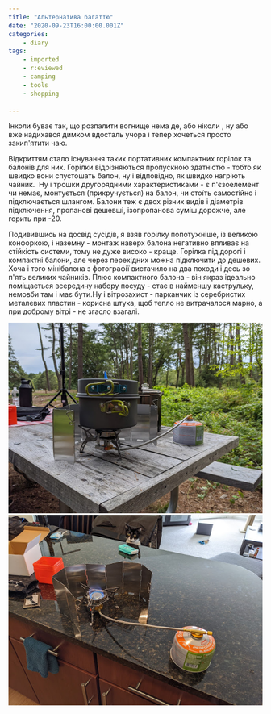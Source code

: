 ```yaml
---
title: "Альтернатива багаттю"
date: "2020-09-23T16:00:00.001Z"
categories:
    - diary
tags:
    - imported
    - r:eviewed
    - camping
    - tools
    - shopping

---
```


Інколи буває так, що розпалити вогнище нема де, або ніколи , ну або вже надихався димком вдосталь учора і тепер хочеться просто закип'ятити чаю.
<!--more-->
Відкриттям стало існування таких портативних компактних горілок та балонів для них. Горілки відрізняються пропускною здатністю - тобто як швидко вони спустошать балон, ну і відповідно, як швидко нагріють чайник.  Ну і трошки другорядними характеристиками - є п'єзоелемент чи немає, монтується (прикручується) на балон, чи стоїть самостійно і підключається шлангом. Балони теж є двох різних видів і діаметрів підключення, пропанові дешевші, ізопропанова суміш дорожче, але горить при -20.

Подивившись на досвід сусідів, я взяв горілку попотужніше, із великою конфоркою, і наземну - монтаж наверх балона негативно впливає на стійкість системи, тому не дуже високо - краще. Горілка під дорогі і компактні балони, але через перехідних можна підключити до дешевих. Хоча і того мінібалона з фотографії вистачило на два походи і десь зо п'ять великих чайників. Плюс компактного балона - він якраз ідеально поміщається всередину набору посуду - стає в найменшу каструльку, немовби там і має бути.Ну і вітрозахист - парканчик із серебристих металевих пластин - корисна штука, щоб тепло не витрачалося марно, а при доброму вітрі - не згасло взагалі.  

[![](thumb_00.jpg)](img00.jpg)  
[![](thumb_01.jpg)](img01.jpg)  
